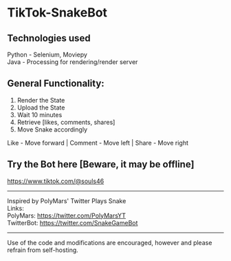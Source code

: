 # TikTok-SnakeBot

## Technologies used
Python - Selenium, Moviepy  
Java - Processing for rendering/render server

## General Functionality:  
1. Render the State
2. Upload the State
3. Wait 10 minutes
4. Retrieve [likes, comments, shares]
5. Move Snake accordingly

Like - Move forward | Comment - Move left | Share - Move right

## Try the Bot here [Beware, it may be offline]
https://www.tiktok.com/@souls46

---  
Inspired by PolyMars' Twitter Plays Snake  
Links:  
PolyMars: https://twitter.com/PolyMarsYT  
TwitterBot: https://twitter.com/SnakeGameBot

---
Use of the code and modifications are encouraged, however and please refrain from self-hosting.
